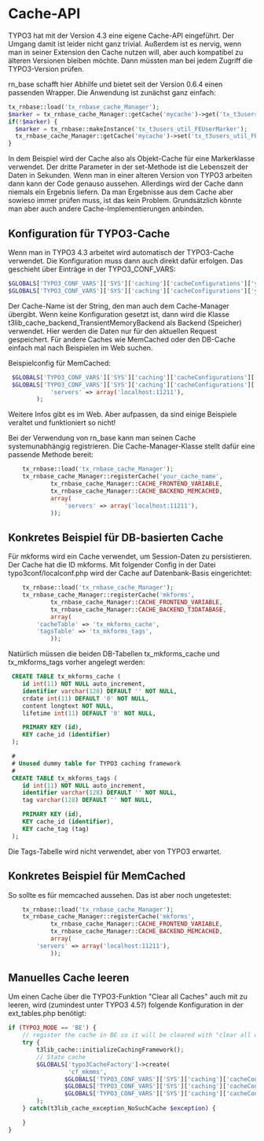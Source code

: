 Cache-API
=========

TYPO3 hat mit der Version 4.3 eine eigene Cache-API eingeführt. Der Umgang damit ist leider nicht ganz trivial. Außerdem ist es nervig, wenn man in seiner Extension den Cache nutzen will, aber auch kompatibel zu älteren Versionen bleiben möchte. Dann müssten man bei jedem Zugriff die TYPO3-Version prüfen.

rn_base schafft hier Abhilfe und bietet seit der Version 0.6.4 einen passenden Wrapper. Die Anwendung ist zunächst ganz einfach:

```php
tx_rnbase::load('tx_rnbase_cache_Manager');
$marker = tx_rnbase_cache_Manager::getCache('mycache')->get('tx_t3users_util_FEUserMarker');
if(!$marker) {
  $marker = tx_rnbase::makeInstance('tx_t3users_util_FEUserMarker');
  tx_rnbase_cache_Manager::getCache('mycache')->set('tx_t3users_util_FEUserMarker', $marker, 0);
}
```
In dem Beispiel wird der Cache also als Objekt-Cache für eine Markerklasse verwendet. Der dritte Parameter in der set-Methode ist die Lebenszeit der Daten in Sekunden. Wenn man in einer alteren Version von TYPO3 arbeiten dann kann der Code genauso aussehen. Allerdings wird der Cache dann niemals ein Ergebnis liefern. Da man Ergebnisse aus dem Cache aber sowieso immer prüfen muss, ist das kein Problem. Grundsätzlich könnte man aber auch andere Cache-Implementierungen anbinden.

Konfiguration für TYPO3-Cache
-----------------------------

Wenn man in TYPO3 4.3 arbeitet wird automatisch der TYPO3-Cache verwendet. Die Konfiguration muss dann auch direkt dafür erfolgen. Das geschieht über Einträge in der TYPO3_CONF_VARS:

```php
$GLOBALS['TYPO3_CONF_VARS']['SYS']['caching']['cacheConfigurations']['your_cache_name']['backend'],
$GLOBALS['TYPO3_CONF_VARS']['SYS']['caching']['cacheConfigurations']['your_cache_name']['options']
```
Der Cache-Name ist der String, den man auch dem Cache-Manager übergibt. Wenn keine Konfiguration gesetzt ist, dann wird die Klasse t3lib_cache_backend_TransientMemoryBackend als Backend (Speicher) verwendet. Hier werden die Daten nur für den aktuellen Request gespeichert. Für andere Caches wie MemCached oder den DB-Cache einfach mal nach Beispielen im Web suchen.

Beispielconfig für MemCached:
```php
 $GLOBALS['TYPO3_CONF_VARS']['SYS']['caching']['cacheConfigurations']['your_cache_name']['backend'] = 't3lib_cache_backend_MemcachedBackend';
 $GLOBALS['TYPO3_CONF_VARS']['SYS']['caching']['cacheConfigurations']['your_cache_name']['options'] = array(
            'servers' => array('localhost:11211'),
        );
```
Weitere Infos gibt es im Web. Aber aufpassen, da sind einige Beispiele veraltet und funktioniert so nicht!

Bei der Verwendung von rn_base kann man seinen Cache systemunabhängig registrieren. Die Cache-Manager-Klasse stellt dafür eine passende Methode bereit:

```php
    tx_rnbase::load('tx_rnbase_cache_Manager');
    tx_rnbase_cache_Manager::registerCache('your_cache_name',
            tx_rnbase_cache_Manager::CACHE_FRONTEND_VARIABLE,
            tx_rnbase_cache_Manager::CACHE_BACKEND_MEMCACHED,
            array(
                'servers' => array('localhost:11211'),
            ));
```


Konkretes Beispiel für DB-basierten Cache
-----------------------------------------
Für mkforms wird ein Cache verwendet, um Session-Daten zu persistieren. Der Cache hat die ID mkforms. Mit folgender Config in der Datei typo3conf/localconf.php wird der Cache auf Datenbank-Basis eingerichtet:
```php
    tx_rnbase::load('tx_rnbase_cache_Manager');
    tx_rnbase_cache_Manager::registerCache('mkforms',
            tx_rnbase_cache_Manager::CACHE_FRONTEND_VARIABLE,
            tx_rnbase_cache_Manager::CACHE_BACKEND_T3DATABASE,
            array(
        'cacheTable' => 'tx_mkforms_cache',
        'tagsTable' => 'tx_mkforms_tags',
            ));
```
Natürlich müssen die beiden DB-Tabellen tx_mkforms_cache und tx_mkforms_tags vorher angelegt werden:
```sql
 CREATE TABLE tx_mkforms_cache (
    id int(11) NOT NULL auto_increment,
    identifier varchar(128) DEFAULT '' NOT NULL,
    crdate int(11) DEFAULT '0' NOT NULL,
    content longtext NOT NULL,
    lifetime int(11) DEFAULT '0' NOT NULL,

    PRIMARY KEY (id),
    KEY cache_id (identifier)
 );

 #
 # Unused dummy table for TYPO3 caching framework
 #
 CREATE TABLE tx_mkforms_tags (
    id int(11) NOT NULL auto_increment,
    identifier varchar(128) DEFAULT '' NOT NULL,
    tag varchar(128) DEFAULT '' NOT NULL,

    PRIMARY KEY (id),
    KEY cache_id (identifier),
    KEY cache_tag (tag)
 );
```
Die Tags-Tabelle wird nicht verwendet, aber von TYPO3 erwartet.

Konkretes Beispiel für MemCached
--------------------------------
So sollte es für memcached aussehen. Das ist aber noch ungetestet:

```php
    tx_rnbase::load('tx_rnbase_cache_Manager');
    tx_rnbase_cache_Manager::registerCache('mkforms',
            tx_rnbase_cache_Manager::CACHE_FRONTEND_VARIABLE,
            tx_rnbase_cache_Manager::CACHE_BACKEND_MEMCACHED,
            array(
        'servers' => array('localhost:11211'),
            ));
```

Manuelles Cache leeren
----------------------
Um einen Cache über die TYPO3-Funktion "Clear all Caches" auch mit zu leeren, wird (zumindest unter TYPO3 4.5?) folgende Konfiguration in der ext_tables.php benötigt:

```php
if (TYPO3_MODE == 'BE') {
    // register the cache in BE so it will be cleared with "clear all caches"
    try {
        t3lib_cache::initializeCachingFramework();
        // State cache
        $GLOBALS['typo3CacheFactory']->create(
                 'cf_mkmms', 
                $GLOBALS['TYPO3_CONF_VARS']['SYS']['caching']['cacheConfigurations']['mkmms']['frontend'],
                $GLOBALS['TYPO3_CONF_VARS']['SYS']['caching']['cacheConfigurations']['mkmms']['backend'],
                $GLOBALS['TYPO3_CONF_VARS']['SYS']['caching']['cacheConfigurations']['mkmms']['options']
        );
    } catch(t3lib_cache_exception_NoSuchCache $exception) {

    }
}
```
